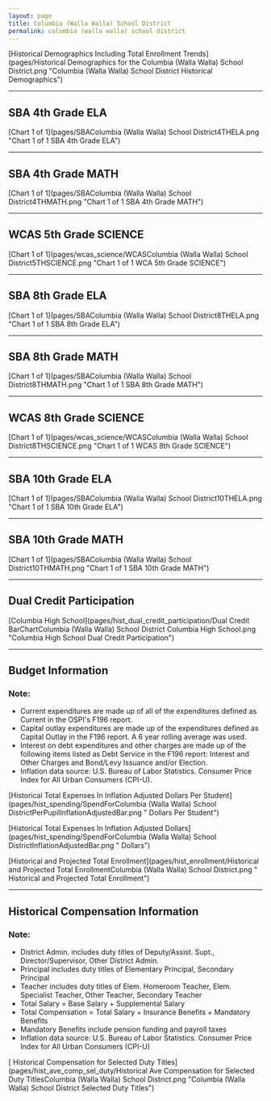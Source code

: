```yaml
---
layout: page
title: Columbia (Walla Walla) School District
permalink: columbia (walla walla) school district
---
```



[Historical Demographics Including Total Enrollment Trends](pages/Historical Demographics for the Columbia (Walla Walla) School District.png "Columbia (Walla Walla) School District Historical Demographics")

___

## SBA 4th Grade ELA

[Chart 1 of 1](pages/SBAColumbia (Walla Walla) School District4THELA.png "Chart 1 of 1 SBA 4th Grade ELA")


___

## SBA 4th Grade MATH

[Chart 1 of 1](pages/SBAColumbia (Walla Walla) School District4THMATH.png "Chart 1 of 1 SBA 4th Grade MATH")


___

## WCAS 5th Grade SCIENCE

[Chart 1 of 1](pages/wcas_science/WCASColumbia (Walla Walla) School District5THSCIENCE.png "Chart 1 of 1 WCA 5th Grade SCIENCE")


___

## SBA 8th Grade ELA

[Chart 1 of 1](pages/SBAColumbia (Walla Walla) School District8THELA.png "Chart 1 of 1 SBA 8th Grade ELA")


___

## SBA 8th Grade MATH

[Chart 1 of 1](pages/SBAColumbia (Walla Walla) School District8THMATH.png "Chart 1 of 1 SBA 8th Grade MATH")


___

## WCAS 8th Grade SCIENCE

[Chart 1 of 1](pages/wcas_science/WCASColumbia (Walla Walla) School District8THSCIENCE.png "Chart 1 of 1 WCAS 8th Grade SCIENCE")


___

## SBA 10th Grade ELA

[Chart 1 of 1](pages/SBAColumbia (Walla Walla) School District10THELA.png "Chart 1 of 1 SBA 10th Grade ELA")


___

## SBA 10th Grade MATH

[Chart 1 of 1](pages/SBAColumbia (Walla Walla) School District10THMATH.png "Chart 1 of 1 SBA 10th Grade MATH")


___

## Dual Credit Participation

[Columbia High School](pages/hist_dual_credit_participation/Dual Credit BarChartColumbia (Walla Walla) School District Columbia High School.png "Columbia High School Dual Credit Participation")


___

## Budget Information
### Note:
- Current expenditures are made up of all of the expenditures defined as Current in the OSPI's F196 report.
- Capital outlay expenditures are made up of the expenditures defined as Capital Outlay in the F196 report. A 6 year rolling average was used.
- Interest on debt expenditures and other charges are made up of the following items listed as Debt Service in the F196 report: Interest and Other Charges and Bond/Levy Issuance and/or Election.
- Inflation data source: U.S. Bureau of Labor Statistics. Consumer Price Index for All Urban Consumers (CPI-U).

[Historical Total Expenses In Inflation Adjusted Dollars Per Student](pages/hist_spending/SpendForColumbia (Walla Walla) School DistrictPerPupilInflationAdjustedBar.png " Dollars Per Student")

[Historical Total Expenses In Inflation Adjusted Dollars](pages/hist_spending/SpendForColumbia (Walla Walla) School DistrictInflationAdjustedBar.png " Dollars")

[Historical and Projected Total Enrollment](pages/hist_enrollment/Historical and Projected Total EnrollmentColumbia (Walla Walla) School District.png " Historical and Projected Total Enrollment")


___

## Historical Compensation Information
### Note:
- District Admin. includes duty titles of Deputy/Assist. Supt., Director/Supervisor, Other District Admin.
- Principal includes duty titles of Elementary Principal, Secondary Principal
- Teacher includes duty titles of Elem. Homeroom Teacher, Elem. Specialist Teacher, Other Teacher, Secondary Teacher
- Total Salary = Base Salary + Supplemental Salary
- Total Compensation = Total Salary + Insurance Benefits + Mandatory Benefits
- Mandatory Benefits include pension funding and payroll taxes
- Inflation data source: U.S. Bureau of Labor Statistics. Consumer Price Index for All Urban Consumers (CPI-U)

[ Historical Compensation for Selected Duty Titles](pages/hist_ave_comp_sel_duty/Historical Ave Compensation for Selected Duty TitlesColumbia (Walla Walla) School District.png "Columbia (Walla Walla) School District Selected Duty Titles")

